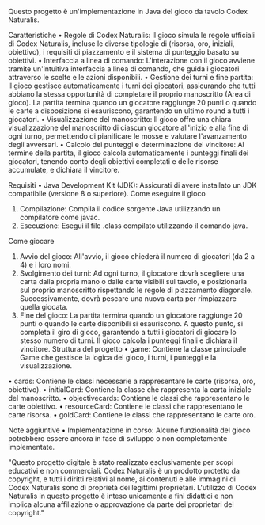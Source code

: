 Questo progetto è un'implementazione in Java del gioco da tavolo Codex Naturalis. 


Caratteristiche
•	Regole di Codex Naturalis: Il gioco simula le regole ufficiali di Codex Naturalis, incluse le diverse tipologie di (risorsa, oro, iniziali, obiettivo), i requisiti di piazzamento e il sistema di punteggio basato su obiettivi.
•	Interfaccia a linea di comando: L'interazione con il gioco avviene tramite un'intuitiva interfaccia a linea di comando, che guida i giocatori attraverso le scelte e le azioni disponibili.
•	Gestione dei turni e fine partita: Il gioco gestisce automaticamente i turni dei giocatori, assicurando che tutti abbiano la stessa opportunità di completare il proprio manoscritto (Area di gioco). La partita termina quando un giocatore raggiunge 20 punti o quando le carte a disposizione si esauriscono, garantendo un ultimo round a tutti i giocatori.
•	Visualizzazione del manoscritto: Il gioco offre una chiara visualizzazione del manoscritto di ciascun giocatore all'inizio e alla fine di ogni turno, permettendo di pianificare le mosse e valutare l'avanzamento degli avversari.
•	Calcolo dei punteggi e determinazione del vincitore: Al termine della partita, il gioco calcola automaticamente i punteggi finali dei giocatori, tenendo conto degli obiettivi completati e delle risorse accumulate, e dichiara il vincitore.

Requisiti
•	Java Development Kit (JDK): Assicurati di avere installato un JDK compatibile (versione 8 o superiore).
Come eseguire il gioco
1.	Compilazione: Compila il codice sorgente Java utilizzando un compilatore come javac.
2.	Esecuzione: Esegui il file .class compilato utilizzando il comando java.
   
Come giocare
1.	Avvio del gioco: All'avvio, il gioco chiederà il numero di giocatori (da 2 a 4) e i loro nomi.
2.	Svolgimento dei turni: Ad ogni turno, il giocatore dovrà scegliere una carta dalla propria mano o dalle carte visibili sul tavolo, e posizionarla sul proprio manoscritto rispettando le regole di piazzamento diagonale. Successivamente, dovrà pescare una nuova carta per rimpiazzare quella giocata.
3.	Fine del gioco: La partita termina quando un giocatore raggiunge 20 punti o quando le carte disponibili si esauriscono. A questo punto, si completa il giro di gioco, garantendo a tutti i giocatori di giocare lo stesso numero di turni. Il gioco calcola i punteggi finali e dichiara il vincitore.
Struttura del progetto
•	game: Contiene la classe principale Game che gestisce la logica del gioco, i turni, i punteggi e la visualizzazione.

•	cards: Contiene le classi necessarie a rappresentare le carte (risorsa, oro, obiettivo).
•	initialCard: Contiene la classe che rappresenta la carta iniziale del manoscritto.
•	objectivecards: Contiene le classi che rappresentano le carte obiettivo.
•	resourceCard: Contiene le classi che rappresentano le carte risorsa.
•	goldCard: Contiene le classi che rappresentano le carte oro.

Note aggiuntive
•	Implementazione in corso: Alcune funzionalità del gioco potrebbero essere ancora in fase di sviluppo o non completamente implementate.


"Questo progetto digitale è stato realizzato esclusivamente per scopi educativi e non commerciali. Codex Naturalis è un prodotto protetto da copyright, e tutti i diritti relativi al nome, 
ai contenuti e alle immagini di Codex Naturalis sono di proprietà dei legittimi proprietari. L'utilizzo di Codex Naturalis in questo progetto è inteso unicamente a fini didattici 
e non implica alcuna affiliazione o approvazione da parte dei proprietari del copyright."
